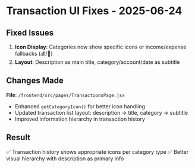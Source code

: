 # Transaction UI Fixes - 2025-06-24

## Fixed Issues
1. **Icon Display**: Categories now show specific icons or income/expense fallbacks (💰/💸)
2. **Layout**: Description as main title, category/account/date as subtitle

## Changes Made
**File**: `/frontend/src/pages/TransactionsPage.jsx`
- Enhanced `getCategoryIcon()` for better icon handling
- Updated transaction list layout: description → title, category → subtitle
- Improved information hierarchy in transaction history

## Result
✅ Transaction history shows appropriate icons per category type
✅ Better visual hierarchy with description as primary info